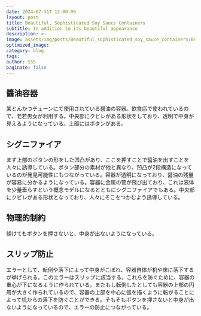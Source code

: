 ```yaml
---
date: 2024-07-31T 12:00:00
layout: post
title: Beautiful, Sophisticated Soy Sauce Containers
subtitle: In addition to its beautiful appearance
description: >-
image: assets/img/posts/Beautiful_sophisticated_soy_sauce_containers/Beautiful_sophisticated_soy_sauce_containers.JPG
optimized_image: 
category: blog
tags: 
author: SSS
paginate: false
---
```


## 醬油容器

某とんかつチェーンにて使用されている醤油の容器。飲食店で使われているので、老若男女が利用する。中央部にクビレがある形状をしており、透明で中身が見えるようになっている。上部にはボタンがある。

## シグニファイア

まず上部のボタンの形をした凹凸があり、ここを押すことで醤油を出すことを人々に誘導している。ボタン部分の素材が他と異なり、凹凸が2段構造になっているのが発見可能性にもつながっている。容器が透明になっており、醤油の残量が容易に分かるようになっている。容器に金属の管が飛び出ており、これは液体を少量垂らすという概念モデルになるとともにシグニファイアでもある。中央部にクビレがある形状となっており、人々にそこをつかむよう誘導している。

## 物理的制約

傾けてもボタンを押さないと、中身が出ないようになっている。

## スリップ防止

エラーとして、転倒や落下によって中身がこぼれ、容器自体が机や床に落下するが挙げられる。このエラーはスリップに該当する。これらを防ぐために、容器の重心が下になるように作られている。またもし転倒したとしても容器の上部の円周が大きく作られているので、容器の上部を中心に弧を描くように転がることによって机からの落下を防ぐことができる。そもそもボタンを押さないと中身が出ないようになっているので、エラーの防止につながっている。